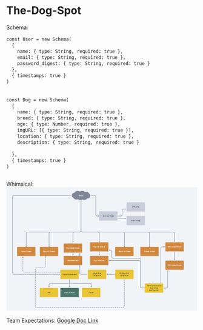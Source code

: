 # The-Dog-Spot

Schema:
```
const User = new Schema(
  {
    name: { type: String, required: true },
    email: { type: String, required: true },
    password_digest: { type: String, required: true }
  },
  { timestamps: true }
)


const Dog = new Schema(
  {
    name: { type: String, required: true },
    breed: { type: String, required: true },
    age: { type: Number, required: true },
    imgURL: [{ type: String, required: true }],
    location: { type: String, required: true },
    description: { type: String, required: true }
    
  },
  { timestamps: true }
)


```

Whimsical: 
![Whimsical Diagram](https://github.com/amarp86/The-Dog-Spot/blob/dev/Screen%20Shot%202021-03-08%20at%201.57.32%20PM.png)


Team Expectations:
[Google Doc Link](https://docs.google.com/document/d/e/2PACX-1vRJvBFhamLdhd8FuCzWC0053Q8ADoPnr4qJiDSAVrL8B2Awl28F5DWS5smkcC5bglCkZc4lsrpLuKSA/pub)

